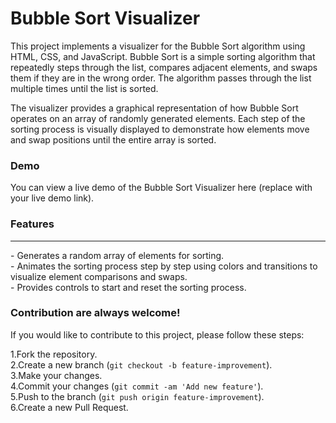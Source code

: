 <h1>Bubble Sort Visualizer</h1>
  
This project implements a visualizer for the Bubble Sort algorithm using HTML, CSS, and JavaScript. Bubble Sort is a simple sorting algorithm that repeatedly steps through the list, compares adjacent elements, and swaps them if they are in the wrong order. The algorithm passes through the list multiple times until the list is sorted.

The visualizer provides a graphical representation of how Bubble Sort operates on an array of randomly generated elements. Each step of the sorting process is visually displayed to demonstrate how elements move and swap positions until the entire array is sorted.

<h3>Demo</h3>
You can view a live demo of the Bubble Sort Visualizer here (replace with your live demo link).


<h3>Features</h3><hr>
- Generates a random array of elements for sorting.<br>
- Animates the sorting process step by step using colors and transitions to visualize element comparisons and swaps.<br>
- Provides controls to start and reset the sorting process.<br>

<h3>Contribution are always welcome!</h3>
If you would like to contribute to this project, please follow these steps:

1.Fork the repository.<br>
2.Create a new branch (`git checkout -b feature-improvement`).<br>
3.Make your changes.<br>
4.Commit your changes (`git commit -am 'Add new feature'`).<br>
5.Push to the branch (`git push origin feature-improvement`).<br>
6.Create a new Pull Request.<br>
